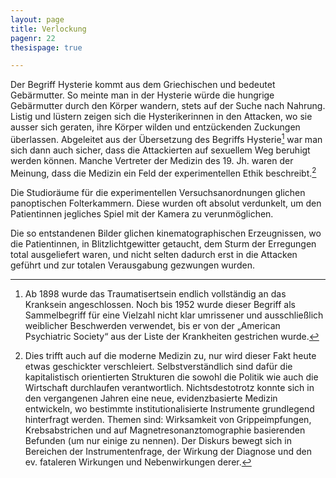 ```yaml
---
layout: page
title: Verlockung
pagenr: 22
thesispage: true

---
```


Der Begriff Hysterie kommt aus dem Griechischen und bedeutet Gebärmutter. So meinte man in der Hysterie würde die hungrige Gebärmutter durch den Körper wandern, stets auf der Suche nach Nahrung. Listig und lüstern zeigen sich die Hysterikerinnen in den Attacken, wo sie ausser sich geraten, ihre Körper wilden und entzückenden Zuckungen überlassen. Abgeleitet aus der Übersetzung des Begriffs Hysterie[^17] war man sich dann auch sicher, dass die Attackierten auf sexuellem Weg beruhigt werden können. Manche Vertreter der Medizin des 19. Jh. waren der Meinung, dass die Medizin ein Feld der experimentellen Ethik beschreibt.[^18]

Die Studioräume für die experimentellen Versuchsanordnungen glichen panoptischen Folterkammern. Diese wurden oft absolut verdunkelt, um den Patientinnen jegliches Spiel mit der Kamera zu verunmöglichen.

Die so entstandenen Bilder glichen kinematographischen Erzeugnissen, wo die Patientinnen, in Blitzlichtgewitter getaucht, dem Sturm der Erregungen total ausgeliefert waren, und nicht selten dadurch erst in die Attacken geführt und zur totalen Verausgabung gezwungen wurden.


[^17]:
      Ab 1898 wurde das Traumatisertsein endlich vollständig an das Kranksein angeschlossen. Noch bis 1952 wurde dieser Begriff als Sammelbegriff für eine Vielzahl nicht klar umrissener und ausschließlich weiblicher Beschwerden verwendet, bis er von der „American Psychiatric Society“ aus der Liste der Krankheiten gestrichen wurde.

[^18]:
      Dies trifft auch auf die moderne Medizin zu, nur wird dieser Fakt heute etwas geschickter verschleiert. Selbstverständlich sind dafür die kapitalistisch orientierten Strukturen die sowohl die Politik wie auch die Wirtschaft durchlaufen verantwortlich. Nichtsdestotrotz konnte sich in den vergangenen Jahren eine neue, evidenzbasierte Medizin entwickeln, wo bestimmte institutionalisierte Instrumente grundlegend hinterfragt werden. Themen sind: Wirksamkeit von Grippeimpfungen, Krebsabstrichen und auf Magnetresonanztomographie basierenden Befunden (um nur einige zu nennen). Der Diskurs bewegt sich in Bereichen der Instrumentenfrage, der Wirkung der Diagnose und den ev. fataleren Wirkungen und Nebenwirkungen derer.
